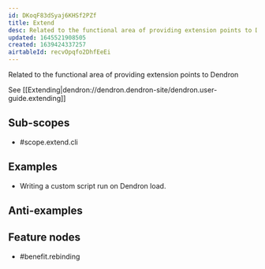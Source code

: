 ```yaml
---
id: DKoqF83dSyaj6KHSf2PZf
title: Extend
desc: Related to the functional area of providing extension points to Dendron
updated: 1645521908505
created: 1639424337257
airtableId: recvOpqfo2DhfEeEi
---
```


Related to the functional area of providing extension points to Dendron

See [[Extending|dendron://dendron.dendron-site/dendron.user-guide.extending]]

## Sub-scopes

- #scope.extend.cli
## Examples
- Writing a custom script run on Dendron load. 
## Anti-examples

## Feature nodes

- #benefit.rebinding


